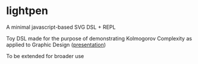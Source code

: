 # lightpen
A minimal javascript-based SVG DSL + REPL

Toy DSL made for the purpose of demonstrating Kolmogorov Complexity as applied to Graphic Design ([presentation](https://www.slideshare.net/alekbr/kolmogorov-complexity-art-and-all-that))

To be extended for broader use